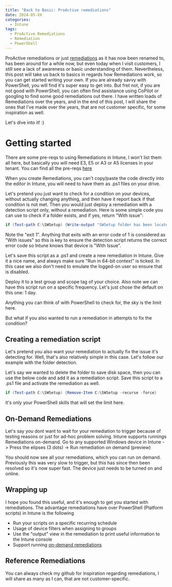 ```yaml
---
title: "Back to Basic: ProActive remediations"
date: 2024-05-XX
categories:
  - Intune
tags:
  - ProActive Remediations
  - Remediation
  - PowerShell
---
```


ProActive remediations or just [remediations](https://learn.microsoft.com/en-us/mem/intune/fundamentals/remediations) as it has now been renamed to, has been around for a while now, but even today when I visit customers, I still see a lack of awareness or basic understanding of them. Nevertheless, this post will take us back to basics in regards how Remediations work, so you can get started writing your own. If you are already savvy with PowerShell, you will find it's super easy to get into. But fret not, if you are not good with PowerShell, you can often find assistance using CoPilot or googling to find some good remediations out there. I have written loads of Remediations over the years, and in the end of this post, I will share the ones that I've made over the years, that are not customer specific, for some inspiration as well.

Let's dive into it! :)

# Getting started
There are some pre-reqs to using Remediations in Intune, I won't list them all here, but basically you will need E3, E5 or A3 or A5 licenses in your tenant. You can find all the pre-reqs [here](https://learn.microsoft.com/en-us/mem/intune/fundamentals/remediations)

When you create Remediations, you can't copy/paste the code directly into the editor in Intune, you will need to have them as .ps1 files on your drive.

Let's pretend you just want to check for a condition on your devices, without actually changing anything, and then have it report back if that condition is not met. Then you would just deploy a remediation with a detection script only, without a remediation. Here is some simple code you can use to check if a folder exists, and if yes, return "With issue":

```PowerShell
if (Test-path C:\SWSetup) {Write-output "SWSetup folder has been located" ; exit 1}
```

Note the "exit 1". Anything that exits with an error code of 1 is considered as "With issues" so this is key to ensure the detection script returns the correct error code so Intune knows that device is "With Issue".

Let's save this script as a .ps1 and create a new remediation in Intune. Give it a nice name, and always make sure "Run in 64-bit context" is ticked. In this case we also don't need to emulate the logged-on user so ensure that is disabled.

Deploy it to a test group and scope tag of your choice. Also note we can have this script run on a specific frequency. Let's just chose the default on this one: 1 day.

Anything you can think of with PowerShell to check for, the sky is the limit here.

But what if you also wanted to run a remediation in attempts to fix the condition?

## Creating a remediation script
Let's pretend you also want your remediation to actually fix the issue it's detecting for. Well, that's also relatively simple in this case. Let's follow our example with the folder detection.

Let's say we wanted to delete the folder to save disk space, then you can use the below code and add it as a remediation script. Save this script to a .ps1 file and activate the remediation as well.

```PowerShell
if (Test-path C:\SWSetup) {Remove-Item C:\SWSetup -recurse -force}
```

it's only your PowerShell skills that will set the limit here.

## On-Demand Remediations
Let's say you dont want to wait for your remediation to trigger because of testing reasons or just for ad-hoc problem solving. Intune supports runnings Remediations on-demand. Go to any supported Windows device in Intune -> Press the elipses (3 dots) -> Run remediation on demand (preview)

You should now see all your remediations, which you can run on demand. Previously this was very slow to trigger, but this has since then been resolved so it's now super fast. The device just needs to be turned on and online.

## Wrapping up
I hope you found this useful, and it's enough to get you started with remediations. The advantage remediations have over PowerShell (Platform scripts) in Intune is the following

* Run your scripts on a specific recurring schedule
* Usage of device filters when assigning to groups
* Use the "output" view in the remediation to print useful information to the Intune console
* Support running [on-demand remediations](https://learn.microsoft.com/en-us/mem/intune/fundamentals/remediations#run-a-remediation-script-on-demand-preview)

## Reference Remediations

You can always check my github for inspiration regarding remediations, I will share as many as I can, that are not customer-specific.